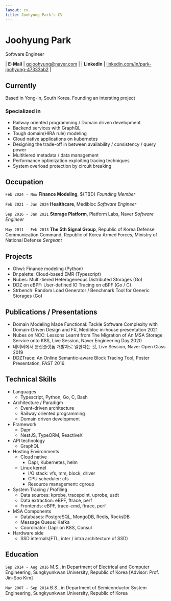 ```yaml
---
layout: cv
title: Joohyung Park's CV
---
```


# Joohyung Park
Software Engineer

| __E-Mail__ | [gcjoohyung@naver.com](gcjoohyung@naver.com) |
| __LinkedIn__ | [linkedin.com/in/park-joohyung-47333ab2](https://www.linkedin.com/in/park-joohyung-47333ab2) |

## Currently

Based in Yong-in, South Korea. Founding an intersting project


### Specialized in

- Railway oriented programming / Domain driven development
- Backend services with GraphQL
- Tough domain(HIRA rule) modeling
- Cloud native applications on kubernetes
- Designing the trade-off in between availability / consistency / query power
- Multitiered metadata / data management
- Performance optimization exploiting tracing techniques
- System overload protection by circuit breaking


## Occupation

`Feb 2024 - Now`
__Finance Modeling__, ${TBD}
_Founding Member_

`Feb 2021 - Jan 2024`
__Healthcare__, Medibloc
_Software Engineer_

`Sep 2016 - Jan 2021`
__Storage Platform__, Platform Labs, Naver
_Software Engineer_

`May 2011 - Feb 2013`
__The 5th Signal Group__, Republic of Korea Defense Communication Command, Republic of Korea Armed Forces, Ministry of National Defense
_Sergeant_

## Projects

- Ohwl: Finance modeling (Python)
- Dr.palette: Cloud-based EMR (Typescript)
- Nubes: Multi-tiered Heterogeneous Distributed Storages (Go)
- DDZ on eBPF: User-defined IO Tracing on eBPF (Go / C)
- Strbench: Random Load Generator / Benchmark Tool for Generic Storages (Go)


## Publications / Presentations

- Domain Modeling Made Functional: Tackle Software Complexity with Domain-Driven Design and F#, Medibloc in-house presentation 2021
- Nubes on NCC: Lessons Learnt from The Migration of An MSA Storage Service onto K8S, Live Session, Naver Engineering Day 2020
- 네이버에서 분산플랫폼 개발자로 일한다는 것, Live Session, Naver Open Class 2019
- DDZTrace: An Online Semantic-aware Block Tracing Tool, Poster Presentation, FAST 2016

## Technical Skills


- Languages
  - Typescript, Python, Go, C, Bash
- Architecture / Paradigm
  - Event-driven architecture
  - Railway oriented programming
  - Domain driven development
- Framework
  - Dapr
  - NestJS, TypeORM, ReactiveX
- API technology
  - GraphQL
- Hosting Environments
  - Cloud native
    - Dapr, Kubernetes, helm
  - Linux kernel
    - I/O stack: vfs, mm, block, driver
    - CPU scheduler: cfs
    - Resource management: cgroup
- System Tracing / Profiling
  - Data sources: kprobe, tracepoint, uprobe, usdt
  - Data extraction: eBPF, ftrace, perf
  - Frontends: eBPF, trace-cmd, ftrace, perf
- MSA Components
  - Databases: PostgreSQL, MongoDB, Redis, RocksDB
  - Message Queue: Kafka
  - Coordinator: Dapr on K8S, Consul
- Hardware side
  - SSD internals(FTL, inter / intra architecture of SSD)

## Education

`Sep 2014 - Aug 2016`
M.S., in Department of Electrical and Computer Engineering, Sungkyunkwan University, Republic of Korea [Advisor: Prof. Jin-Soo Kim]

`Mar 2007 - Sep 2014`
B.S., in Department of Semiconductor System Engineering, Sungkyunkwan University, Republic of Korea

